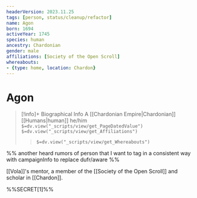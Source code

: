 ```yaml
---
headerVersion: 2023.11.25
tags: [person, status/cleanup/refactor]
name: Agon
born: 1694
activeYear: 1745
species: human
ancestry: Chardonian
gender: male
affiliations: [Society of the Open Scroll]
whereabouts:
- {type: home, location: Chardon}
---
```

# Agon
>[!info]+ Biographical Info
> A [[Chardonian Empire|Chardonian]] [[Humans|human]] he/him
> `$=dv.view("_scripts/view/get_PageDatedValue")`
> `$=dv.view("_scripts/view/get_Affiliations")`
>> `$=dv.view("_scripts/view/get_Whereabouts")`

%% another heard rumors of person that I want to tag in a consistent way with campaignInfo to replace dufr/aware %%

[[Vola]]'s mentor, a member of the [[Society of the Open Scroll]] and scholar in [[Chardon]]. 

%%SECRET[1]%%